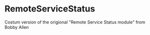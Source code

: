 RemoteServiceStatus
===================

Costum version of the origional "Remote Service Status module" from Bobby Allen
